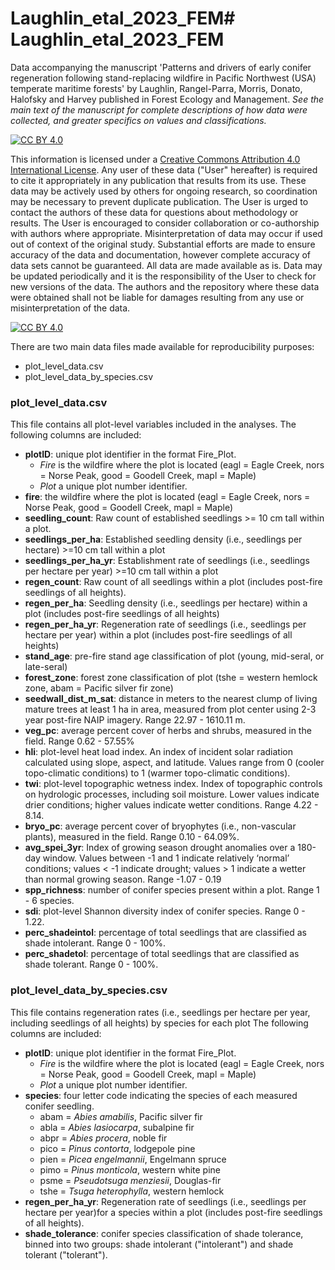 # Laughlin_etal_2023_FEM# Laughlin_etal_2023_FEM
Data accompanying the manuscript 'Patterns and drivers of early conifer regeneration following stand-replacing wildfire in Pacific Northwest (USA) temperate maritime forests' by Laughlin, Rangel-Parra, Morris, Donato, Halofsky and Harvey published in Forest Ecology and Management. 
*See the main text of the manuscript for complete descriptions of how data were collected, and greater specifics on values and classifications.*  

[![CC BY 4.0][cc-by-shield]][cc-by]

This information is licensed under a
[Creative Commons Attribution 4.0 International License][cc-by]. Any user of these data ("User" hereafter) is required to cite it appropriately in any publication that results from its use. These data may be actively used by others for ongoing research, so coordination may be necessary to prevent duplicate publication. The User is urged to contact the authors of these data for questions about methodology or results.  The User is encouraged to consider collaboration or co-authorship with authors where appropriate. Misinterpretation of data may occur if used out of context of the original study. Substantial efforts are made to ensure accuracy of the data and documentation, however complete accuracy of data sets cannot be guaranteed. All data are made available as is. Data may be updated periodically and it is the responsibility of the User to check for new versions of the data. The authors and the repository where these data were obtained shall not be liable for damages resulting from any use or misinterpretation of the data.

[![CC BY 4.0][cc-by-image]][cc-by]

[cc-by]: http://creativecommons.org/licenses/by/4.0/
[cc-by-image]: https://i.creativecommons.org/l/by/4.0/88x31.png
[cc-by-shield]: https://img.shields.io/badge/License-CC%20BY%204.0-lightgrey.svg


There are two main data files made available for reproducibility purposes:
- plot_level_data.csv
- plot_level_data_by_species.csv


### plot_level_data.csv
This file contains all plot-level variables included in the analyses. The following columns are included:
- **plotID**: unique plot identifier in the format Fire_Plot. 
  - *Fire* is the wildfire where the plot is located (eagl = Eagle Creek, nors = Norse Peak, good = Goodell Creek, mapl = Maple)
  - *Plot* a unique plot number identifier.
- **fire**: the wildfire where the plot is located (eagl = Eagle Creek, nors = Norse Peak, good = Goodell Creek, mapl = Maple)
- **seedling_count**: Raw count of established seedlings >= 10 cm tall within a plot.
- **seedlings_per_ha**: Established seedling density (i.e., seedlings per hectare) >=10 cm tall within a plot
- **seedlings_per_ha_yr**: Establishment rate of seedlings (i.e., seedlings per hectare per year) >=10 cm tall within a plot
- **regen_count**: Raw count of all seedlings within a plot (includes post-fire seedlings of all heights).
- **regen_per_ha**: Seedling density (i.e., seedlings per hectare) within a plot (includes post-fire seedlings of all heights)
- **regen_per_ha_yr**: Regeneration rate of seedlings (i.e., seedlings per hectare per year) within a plot (includes post-fire seedlings of all heights)
- **stand_age**: pre-fire stand age classification of plot (young, mid-seral, or late-seral)
- **forest_zone**: forest zone classification of plot (tshe = western hemlock zone, abam = Pacific silver fir zone) 
- **seedwall_dist_m_sat**: distance in meters to the nearest clump of living mature trees at least 1 ha in area, measured from plot center using 2-3 year post-fire NAIP imagery. Range 22.97 - 1610.11 m.  
- **veg_pc**: average percent cover of herbs and shrubs, measured in the field. Range 0.62 - 57.55% 
- **hli**: plot-level heat load index. An index of incident solar radiation calculated using slope, aspect, and latitude. Values range from 0 (cooler topo-climatic conditions) to 1 (warmer topo-climatic conditions). 
- **twi**: plot-level topographic wetness index. Index of topographic controls on hydrologic processes, including soil moisture. Lower values indicate drier conditions; higher values indicate wetter conditions. Range 4.22 - 8.14. 
- **bryo_pc**: average percent cover of bryophytes (i.e., non-vascular plants), measured in the field. Range 0.10 - 64.09%. 
- **avg_spei_3yr**: Index of growing season drought anomalies over a 180-day window. Values between -1 and 1 indicate relatively ‘normal’ conditions; values < -1 indicate drought; values > 1 indicate a wetter than normal growing season. Range -1.07 - 0.19
- **spp_richness**: number of conifer species present within a plot. Range 1 - 6 species.
- **sdi**: plot-level Shannon diversity index of conifer species. Range 0 - 1.22. 
- **perc_shadeintol**: percentage of total seedlings that are classified as shade intolerant. Range 0 - 100%. 
- **perc_shadetol**: percentage of total seedlings that are classified as shade tolerant.  Range 0 - 100%. 

### plot_level_data_by_species.csv
This file contains regeneration rates (i.e., seedlings per hectare per year, including seedlings of all heights) by species for each plot  The following columns are included:
- **plotID**: unique plot identifier in the format Fire_Plot. 
  - *Fire* is the wildfire where the plot is located (eagl = Eagle Creek, nors = Norse Peak, good = Goodell Creek, mapl = Maple)
  - *Plot* a unique plot number identifier.
- **species**: four letter code indicating the species of each measured conifer seedling.
  - abam = *Abies amabilis*, Pacific silver fir
  - abla = *Abies lasiocarpa*, subalpine fir 
  - abpr = *Abies procera*, noble fir
  - pico = *Pinus contorta*, lodgepole pine
  - pien = *Picea engelmannii*, Engelmann spruce
  - pimo = *Pinus monticola*, western white pine
  - psme = *Pseudotsuga menziesii*, Douglas-fir
  - tshe = *Tsuga heterophylla*, western hemlock 
- **regen_per_ha_yr**: Regeneration rate of seedlings (i.e., seedlings per hectare per year)for a species within a plot (includes post-fire seedlings of all heights).
- **shade_tolerance**: conifer species classification of shade tolerance, binned into two groups: shade intolerant ("intolerant") and shade tolerant ("tolerant"). 


